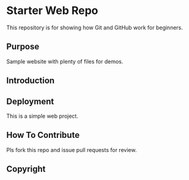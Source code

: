 # Starter Web Repo

This repository is for showing how Git and GitHub work for beginners.

## Purpose

Sample website with plenty of files for demos. 

## Introduction

## Deployment

This is a simple web project.

## How To Contribute

Pls fork this repo and issue pull requests for review.

## Copyright